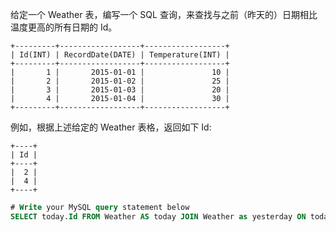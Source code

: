给定一个 Weather 表，编写一个 SQL 查询，来查找与之前（昨天的）日期相比温度更高的所有日期的 Id。
```
+---------+------------------+------------------+
| Id(INT) | RecordDate(DATE) | Temperature(INT) |
+---------+------------------+------------------+
|       1 |       2015-01-01 |               10 |
|       2 |       2015-01-02 |               25 |
|       3 |       2015-01-03 |               20 |
|       4 |       2015-01-04 |               30 |
+---------+------------------+------------------+
```
例如，根据上述给定的 Weather 表格，返回如下 Id:
```
+----+
| Id |
+----+
|  2 |
|  4 |
+----+
```



```sql
# Write your MySQL query statement below
SELECT today.Id FROM Weather AS today JOIN Weather as yesterday ON today.Temperature > yesterday.Temperature and dateDiff(today.RecordDate, yesterday.RecordDate) = 1;
```

